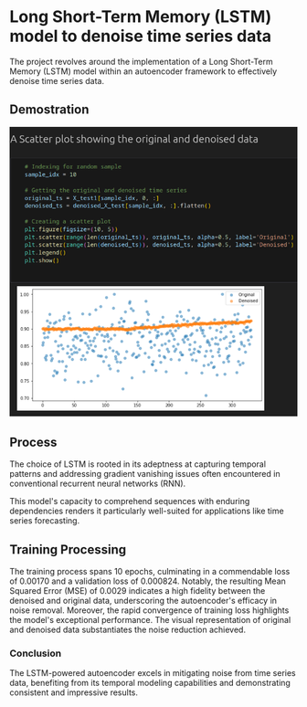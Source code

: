 # Long Short-Term Memory (LSTM) model to denoise time series data

The project revolves around the implementation of a Long Short-Term Memory (LSTM) model within an autoencoder framework to effectively denoise time series data.

## Demostration

![Scatter](scatter.png)

## Process

The choice of LSTM is rooted in its adeptness at capturing temporal patterns and addressing gradient vanishing issues often encountered in conventional recurrent neural networks (RNN).

This model's capacity to comprehend sequences with enduring dependencies renders it particularly well-suited for applications like time series forecasting.

## Training Processing

The training process spans 10 epochs, culminating in a commendable loss of 0.00170 and a validation loss of 0.000824.
Notably, the resulting Mean Squared Error (MSE) of 0.0029 indicates a high fidelity between the denoised and original data, underscoring the autoencoder's efficacy in noise removal.
Moreover, the rapid convergence of training loss highlights the model's exceptional performance. The visual representation of original and denoised data substantiates the noise reduction achieved.

### Conclusion

The LSTM-powered autoencoder excels in mitigating noise from time series data, benefiting from its temporal modeling capabilities and demonstrating consistent and impressive results.
